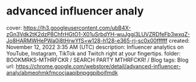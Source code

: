 # advanced influencer analy

cover: https://lh3.googleusercontent.com/ubB4X-zGn3Vdk2tK2dzP8ChfrHGtO1-X01uSrbdYH-wuJggi3LUVZRDfeFb3wxqZ-Jo8HARMWHePWa0i8tHrwYfS=w128-h128-e365-rj-sc0x00ffffff
created: November 12, 2022 3:35 AM (UTC)
description: Influencer analytics on YouTube, Instagram, TikTok and Twitch right at your fingertips.
folder: BOOKMRKS-MTHRFCKR / SEARCH PARTY MTHRFCKR! / Blog
tags: Blog
url: https://chrome.google.com/webstore/detail/advanced-influencer-analy/abmeohmkfmcocjaapibnpggpiboifmdk